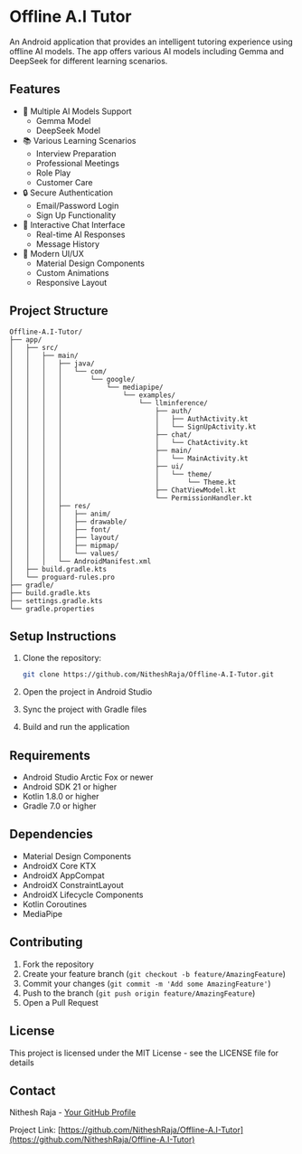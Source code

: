 # Offline A.I Tutor

An Android application that provides an intelligent tutoring experience using offline AI models. The app offers various AI models including Gemma and DeepSeek for different learning scenarios.

## Features

- 🤖 Multiple AI Models Support
  - Gemma Model
  - DeepSeek Model
- 📚 Various Learning Scenarios
  - Interview Preparation
  - Professional Meetings
  - Role Play
  - Customer Care
- 🔒 Secure Authentication
  - Email/Password Login
  - Sign Up Functionality
- 💬 Interactive Chat Interface
  - Real-time AI Responses
  - Message History
- 🎨 Modern UI/UX
  - Material Design Components
  - Custom Animations
  - Responsive Layout

## Project Structure

```
Offline-A.I-Tutor/
├── app/
│   ├── src/
│   │   ├── main/
│   │   │   ├── java/
│   │   │   │   └── com/
│   │   │   │       └── google/
│   │   │   │           └── mediapipe/
│   │   │   │               └── examples/
│   │   │   │                   └── llminference/
│   │   │   │                       ├── auth/
│   │   │   │                       │   ├── AuthActivity.kt
│   │   │   │                       │   └── SignUpActivity.kt
│   │   │   │                       ├── chat/
│   │   │   │                       │   └── ChatActivity.kt
│   │   │   │                       ├── main/
│   │   │   │                       │   └── MainActivity.kt
│   │   │   │                       ├── ui/
│   │   │   │                       │   └── theme/
│   │   │   │                       │       └── Theme.kt
│   │   │   │                       ├── ChatViewModel.kt
│   │   │   │                       └── PermissionHandler.kt
│   │   │   ├── res/
│   │   │   │   ├── anim/
│   │   │   │   ├── drawable/
│   │   │   │   ├── font/
│   │   │   │   ├── layout/
│   │   │   │   ├── mipmap/
│   │   │   │   └── values/
│   │   │   └── AndroidManifest.xml
│   ├── build.gradle.kts
│   └── proguard-rules.pro
├── gradle/
├── build.gradle.kts
├── settings.gradle.kts
└── gradle.properties
```

## Setup Instructions

1. Clone the repository:
   ```bash
   git clone https://github.com/NitheshRaja/Offline-A.I-Tutor.git
   ```

2. Open the project in Android Studio

3. Sync the project with Gradle files

4. Build and run the application

## Requirements

- Android Studio Arctic Fox or newer
- Android SDK 21 or higher
- Kotlin 1.8.0 or higher
- Gradle 7.0 or higher

## Dependencies

- Material Design Components
- AndroidX Core KTX
- AndroidX AppCompat
- AndroidX ConstraintLayout
- AndroidX Lifecycle Components
- Kotlin Coroutines
- MediaPipe

## Contributing

1. Fork the repository
2. Create your feature branch (`git checkout -b feature/AmazingFeature`)
3. Commit your changes (`git commit -m 'Add some AmazingFeature'`)
4. Push to the branch (`git push origin feature/AmazingFeature`)
5. Open a Pull Request

## License

This project is licensed under the MIT License - see the LICENSE file for details

## Contact

Nithesh Raja - [Your GitHub Profile](https://github.com/NitheshRaja)

Project Link: [https://github.com/NitheshRaja/Offline-A.I-Tutor](https://github.com/NitheshRaja/Offline-A.I-Tutor) 